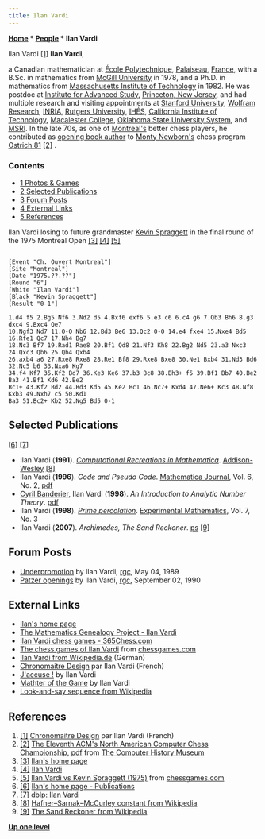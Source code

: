 ```yaml
---
title: Ilan Vardi
---
```

**[Home](Home "Home") \* [People](People "People") \* Ilan Vardi**



 [](http://www.chronomaitre.org/index.html) Ilan Vardi <a id="cite-note-1" href="#cite-ref-1">[1]</a> 
**Ilan Vardi**,  

a Canadian mathematician at [École Polytechnique](https://en.wikipedia.org/wiki/%C3%89cole_Polytechnique), [Palaiseau](https://en.wikipedia.org/wiki/Palaiseau), [France](https://en.wikipedia.org/wiki/France), with a B.Sc. in mathematics from [McGill University](McGill_University "McGill University") in 1978, and a Ph.D. in mathematics from [Massachusetts Institute of Technology](Massachusetts_Institute_of_Technology "Massachusetts Institute of Technology") in 1982.
He was postdoc at [Institute for Advanced Study](https://en.wikipedia.org/wiki/Institute_for_Advanced_Study), [Princeton, New Jersey](https://en.wikipedia.org/wiki/Princeton,_New_Jersey), and had multiple research and visiting appointments at [Stanford University](https://en.wikipedia.org/wiki/Stanford_University), [Wolfram Research](https://en.wikipedia.org/wiki/Wolfram_Research), [INRIA](https://en.wikipedia.org/wiki/National_Institute_for_Research_in_Computer_Science_and_Control), [Rutgers University](https://en.wikipedia.org/wiki/Rutgers_University), [IHÉS](https://en.wikipedia.org/wiki/Institut_des_hautes_%C3%A9tudes_scientifiques), [California Institute of Technology](http://de.wikipedia.org/wiki/California_Institute_of_Technology), [Macalester College](https://en.wikipedia.org/wiki/Macalester_College), [Oklahoma State University System](https://en.wikipedia.org/wiki/Oklahoma_State_University_System), and [MSRI](https://en.wikipedia.org/wiki/Mathematical_Sciences_Research_Institute).
In the late 70s, as one of [Montreal's](https://en.wikipedia.org/wiki/Montreal) better chess players, he contributed as [opening book author](Category:Opening_Book_Author "Category:Opening Book Author") to [Monty Newborn's](Monroe_Newborn "Monroe Newborn") chess program [Ostrich 81](Ostrich "Ostrich") <a id="cite-note-2" href="#cite-ref-2">[2]</a> . 



### Contents


* [1 Photos & Games](#photos-.26-games)
* [2 Selected Publications](#selected-publications)
* [3 Forum Posts](#forum-posts)
* [4 External Links](#external-links)
* [5 References](#references)






 [](http://www.lix.polytechnique.fr/Labo/Ilan.Vardi/index.html) 
Ilan Vardi losing to future grandmaster [Kevin Spraggett](https://en.wikipedia.org/wiki/Kevin_Spraggett) in the final round of the 1975 Montreal Open <a id="cite-note-3" href="#cite-ref-3">[3]</a> <a id="cite-note-4" href="#cite-ref-4">[4]</a> <a id="cite-note-5" href="#cite-ref-5">[5]</a>




```

[Event "Ch. Ouvert Montreal"]
[Site "Montreal"]
[Date "1975.??.??"]
[Round "6"]
[White "Ilan Vardi"]
[Black "Kevin Spraggett"]
[Result "0-1"]

1.d4 f5 2.Bg5 Nf6 3.Nd2 d5 4.Bxf6 exf6 5.e3 c6 6.c4 g6 7.Qb3 Bh6 8.g3 dxc4 9.Bxc4 Qe7 
10.Ngf3 Nd7 11.O-O Nb6 12.Bd3 Be6 13.Qc2 O-O 14.e4 fxe4 15.Nxe4 Bd5 16.Rfe1 Qc7 17.Nh4 Bg7
18.Nc3 Bf7 19.Rad1 Rae8 20.Bf1 Qd8 21.Nf3 Kh8 22.Bg2 Nd5 23.a3 Nxc3 24.Qxc3 Qb6 25.Qb4 Qxb4
26.axb4 a6 27.Rxe8 Rxe8 28.Re1 Bf8 29.Rxe8 Bxe8 30.Ne1 Bxb4 31.Nd3 Bd6 32.Nc5 b6 33.Nxa6 Kg7
34.f4 Kf7 35.Kf2 Bd7 36.Ke3 Ke6 37.b3 Bc8 38.Bh3+ f5 39.Bf1 Bb7 40.Be2 Ba3 41.Bf1 Kd6 42.Be2
Bc1+ 43.Kf2 Bd2 44.Bd3 Kd5 45.Ke2 Bc1 46.Nc7+ Kxd4 47.Ne6+ Kc3 48.Nf8 Kxb3 49.Nxh7 c5 50.Kd1
Ba3 51.Bc2+ Kb2 52.Ng5 Bd5 0-1

```

## Selected Publications


<a id="cite-note-6" href="#cite-ref-6">[6]</a> <a id="cite-note-7" href="#cite-ref-7">[7]</a>



* Ilan Vardi (**1991**). *[Computational Recreations in Mathematica](https://dl.acm.org/citation.cfm?id=129710)*. [Addison-Wesley](https://en.wikipedia.org/wiki/Addison-Wesley) <a id="cite-note-8" href="#cite-ref-8">[8]</a>
* Ilan Vardi (**1996**). *Code and Pseudo Code*. [Mathematica Journal](https://www.mathematica-journal.com/), Vol. 6, No. 2, [pdf](https://www.mathematica-journal.com/issue/v6i2/article/vardi/vardi.pdf)
* [Cyril Banderier](Mathematician#CBanderier "Mathematician"), Ilan Vardi (**1998**). *An Introduction to Analytic Number Theory*. [pdf](https://lipn.univ-paris13.fr/~banderier/Seminar/vardi3.pdf)
* Ilan Vardi (**1998**). *[Prime percolation](https://projecteuclid.org/euclid.em/1047674208)*. [Experimental Mathematics](https://en.wikipedia.org/wiki/Experimental_Mathematics_(journal)), Vol. 7, No. 3
* Ilan Vardi (**2007**). *Archimedes, The Sand Reckoner*. [ps](http://www.lix.polytechnique.fr/Labo/Ilan.Vardi/sand_reckoner.ps) <a id="cite-note-9" href="#cite-ref-9">[9]</a>


## Forum Posts


* [Underpromotion](https://groups.google.com/d/msg/rec.games.chess/4-it0dcvRIk/0405G7EuKecJ) by Ilan Vardi, [rgc](Computer_Chess_Forums "Computer Chess Forums"), May 04, 1989
* [Patzer openings](https://groups.google.com/d/msg/rec.games.chess/hHjg_fvBmnE/oZ9Mqzh-pV4J) by Ilan Vardi, [rgc](Computer_Chess_Forums "Computer Chess Forums"), September 02, 1990


## External Links


* [Ilan's home page](http://www.lix.polytechnique.fr/Labo/Ilan.Vardi/index.html)
* [The Mathematics Genealogy Project - Ilan Vardi](https://genealogy.math.ndsu.nodak.edu/id.php?id=57726)
* [Ilan Vardi chess games - 365Chess.com](https://www.365chess.com/players/Ilan_Vardi)
* [The chess games of Ilan Vardi](http://www.chessgames.com/perl/chessplayer?pid=43995) from [chessgames.com](http://www.chessgames.com/index.html)
* [Ilan Vardi from Wikipedia.de](https://de.wikipedia.org/wiki/Ilan_Vardi) (German)
* [Chronomaitre Design](http://www.chronomaitre.org/index.html) par Ilan Vardi (French)
* [J'accuse !](http://www.chronomaitre.org/jaccuseE.html) by Ilan Vardi
* [Mathter of the Game](http://www.chronomaitre.org/mathter.html) by Ilan Vardi
* [Look-and-say sequence from Wikipedia](https://en.wikipedia.org/wiki/Look-and-say_sequence)


## References


1. <a id="cite-ref-1" href="#cite-note-1">[1]</a> [Chronomaitre Design](http://www.chronomaitre.org/index.html) par Ilan Vardi (French)
2. <a id="cite-ref-2" href="#cite-note-2">[2]</a> [The Eleventh ACM's North American Computer Chess Championship](http://www.computerhistory.org/chess/full_record.php?iid=doc-431614f6cdeeb), [pdf](http://archive.computerhistory.org/projects/chess/related_materials/text/3-1%20and%203-2%20and%203-3.1980_11th_ACM_NACCC/The_Eleventh_ACMs_North_American_Computer_Chess_Championship.1980.062303015.sm.pdf) from [The Computer History Museum](The_Computer_History_Museum "The Computer History Museum")
3. <a id="cite-ref-3" href="#cite-note-3">[3]</a> [Ilan's home page](http://www.lix.polytechnique.fr/Labo/Ilan.Vardi/index.html)
4. <a id="cite-ref-4" href="#cite-note-4">[4]</a> [Ilan Vardi](http://www.chronomaitre.org/ilan.html)
5. <a id="cite-ref-5" href="#cite-note-5">[5]</a> [Ilan Vardi vs Kevin Spraggett (1975)](http://www.chessgames.com/perl/chessgame?gid=1131035) from [chessgames.com](http://www.chessgames.com/index.html)
6. <a id="cite-ref-6" href="#cite-note-6">[6]</a> [Ilan's home page - Publications](http://www.lix.polytechnique.fr/Labo/Ilan.Vardi/publications.html)
7. <a id="cite-ref-7" href="#cite-note-7">[7]</a> [dblp: Ilan Vardi](https://dblp.uni-trier.de/pers/hd/v/Vardi:Ilan.html)
8. <a id="cite-ref-8" href="#cite-note-8">[8]</a> [Hafner–Sarnak–McCurley constant from Wikipedia](https://en.wikipedia.org/wiki/Hafner%E2%80%93Sarnak%E2%80%93McCurley_constant)
9. <a id="cite-ref-9" href="#cite-note-9">[9]</a> [The Sand Reckoner from Wikipedia](https://en.wikipedia.org/wiki/The_Sand_Reckoner)

**[Up one level](People "People")**







 
